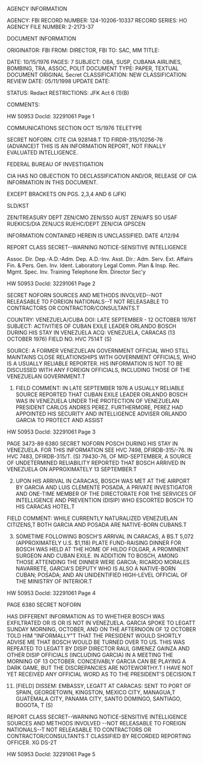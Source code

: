 AGENCY INFORMATION

AGENCY: FBI
RECORD NUMBER: 124-10206-10337
RECORD SERIES: HO
AGENCY FILE NUMBER: 2-2173-37

DOCUMENT INFORMATION

ORIGINATOR: FBI
FROM: DIRECTOR, FBI
TO: SAC, MM
TITLE:

DATE: 10/15/1976
PAGES: 7
SUBJECT: OBA, SUSP, CUBANA AIRLINES, BOMBING, TRA, ASSOC, POLIT
DOCUMENT TYPE: PAPER, TEXTUAL DOCUMENT
ORIGINAL Secret
CLASSIFICATION:
NEW
CLASSIFICATION:
REVIEW DATE: 05/11/1998 UPDATE DATE:

STATUS: Redact
RESTRICTIONS: JFK Act 6 (1)(B)

COMMENTS:

HW 50953 DocId: 32291061 Page 1

COMMUNICATIONS SECTION
OCT 15/1976
TELETYPE

SECRET NOFORN. CITE CIA 928148.T
TD FIRDR-315/10256-76 (ADVANCE)T
THIS IS AN INFORMATION REPORT, NOT FINALLY EVALUATED INTELLIGENCE.

FEDERAL BUREAU OF INVESTIGATION

CIA HAS NO OBJECTION TO
DECLASSIFICATION AND/OR,
RELEASE OF CIA INFORMATION
IN THIS DOCUMENT.

EXCEPT BRACKETS ON PGS.
2,3,4 AND 6 (JFK)

SLD/KST

ZEN/TREASURY DEPT
ZEN/CMO
ZEN/SSO AUST
ZEN/AFS SO USAF
RUEKICS/DIA
ZEN/JCS
RUEHC/DEPT
ZEN/CIA GPSCEN

INFORMATION CONTAINED
HEREIN IS UNCLASSIFIED.
DATE 4/12/94

REPORT CLASS SECRET--WARNING NOTICE-SENSITIVE INTELLIGENCE

Assoc. Dir.
Dep.-A.D.-Adm.
Dep. A.D.-Inv.
Asst. Dir.:
Adm. Serv.
Ext. Affairs
Fin. & Pers.
Gen. Inv.
Ident.
Laboratory
Legal Comm.
Plan & Insp.
Rec. Mgmt.
Spec. Inv.
Training
Telephone Rm.
Director Sec'y

HW 50953 DocId: 32291061 Page 2

SECRET NOFORN
SOURCES AND METHODS INVOLVED--NOT RELEASABLE TO FOREIGN NATIONALS--T
NOT RELEASABLE TO CONTRACTORS OR CONTRACTOR/CONSULTANTS.T

COUNTRY: VENEZUELA/CUBA
DOI: LATE SEPTEMBER - 12 OCTOBER 1976T
SUBJECT: ACTIVITIES OF CUBAN EXILE LEADER ORLANDO BOSCH DURING
HIS STAY IN VENEZUELA
ACQ: VENEZUELA, CARACAS (13 OCTOBER 1976) FIELD NO. HVC 7514T (S)

SOURCE: A FORMER VENEZUELAN GOVERNMENT OFFICIAL WHO STILL MAINTAINS
CLOSE RELATIONSHIPS WITH GOVERNMENT OFFICIALS, WHO IS A
USUALLY RELIABLE REPORTER. HIS INFORMATION IS NOT TO BE
DISCUSSED WITH ANY FOREIGN OFFICIALS, INCLUDING THOSE
OF THE VENEZUELAN GOVERNMENT.T

1. FIELD COMMENT: IN LATE SEPTEMBER 1976 A USUALLY RELIABLE
SOURCE REPORTED THAT CUBAN EXILE LEADER ORLANDO BOSCH WAS IN
VENEZUELA UNDER THE PROTECTION OF VENEZUELAN PRESIDENT CARLOS
ANDRES PEREZ. FURTHERMORE, PEREZ HAD APPOINTED HIS SECURITY
AND INTELLIGENCE ADVISER ORLANDO GARCIA TO PROTECT AND ASSIST

HW 50953 DocId: 32291061 Page 3

PAGE 3473-89 6380 SECRET NOFORN
POSCH DURING HIS STAY IN VENEZUELA. FOR THIS INFORMATION SEE
HVC 7498, DFIRDB-315/-76. IN HVC 7483, DFIRDB-315/T. (S)
79430-76, OF MID-SEPTEMBER, A SOURCE OF UNDETERMINED RELIABILITY
REPORTED THAT BOSCH ARRIVED IN VENEZUELA ON APPROXIMATELY 13 SEPTEMBER.T

2. UPON HIS ARRIVAL IN CARACAS, BOSCH WAS MET AT THE AIRPORT
BY GARCIA AND LUIS CLEMENTE POSADA, A PRIVATE INVESTIGATOR
AND ONE-TIME MEMBER OF THE DIRECTORATE FOR THE SERVICES OF INTELLIGENCE
AND PREVENTION (DISIP) WHO ESCORTED BOSCH TO HIS CARACAS HOTEL.T

FIELD COMMENT: WHILE CURRENTLY NATURALIZED VENEZUELAN CITIZENS,T
BOTH GARCIA AND POSADA ARE NATIVE-BORN CUBANS.T

3. SOMETIME FOLLOWING BOSCH'S ARRIVAL IN CARACAS, A BS.T
5,072 (APPROXIMATELY U.S. $1,118) PLATE FUND-RAISING DINNER FOR
BOSCH WAS HELD AT THE HOME OF HILDO FOLGAR, A PROMINENT
SURGEON AND CUBAN EXILE. IN ADDITION TO BOSCH, AMONG THOSE ATTENDING
THE DINNER WERE GARCIA; RICARDO MORALES NAVARRETE, GARCIA'S
DEPUTY WHO IS ALSO A NATIVE-BORN CUBAN; POSADA; AND AN UNIDENTIFIED
HIGH-LEVEL OFFICIAL OF THE MINISTRY OF INTERIOR.T

HW 50953 DocId: 32291061 Page 4

PAGE 6380 SECRET NOFORN

HAS DIFFERENT INFORMATION AS TO WHETHER BOSCH WAS EXFILTRATED OR IS
OR IS NOT IN VENEZUELA. GARCIA SPOKE TO LEGATT SUNDAY MORNING,
OCTOBER, AND ON THE AFTERNOON OF 12 OCTOBER TOLD HIM "INFORMALLY"T
THAT THE PRESIDENT WOULD SHORTLY ADVISE ME THAT BOSCH WOULD BE
TURNED OVER TO US. THIS WAS REPEATED TO LEGATT BY DISIP DIRECTOR
RAUL GIMENEZ GAINZA AND OTHER DISIP OFFICIALS (INCLUDING
GARCIA) IN A MEETING THE MORNING OF 13 OCTOBER. CONCEIVABLY GARCIA
CAN BE PLAYING A DARK GAME, BUT THE DISCREPANCIES ARE NOTEWORTHY.T
I HAVE NOT YET RECEIVED ANY OFFICIAL WORD AS TO THE PRESIDENT'S
DECISION.T

11. [FIELD] DISSEM: EMBASSY, LEGATT AT CARACAS: SENT TO
PORT OF SPAIN, GEORGETOWN, KINGSTON, MEXICO CITY, MANAGUA,T
GUATEMALA CITY, PANAMA CITY, SANTO DOMINGO, SANTIAGO, BOGOTA, T (S)

REPORT CLASS SECRET--WARNING NOTICE-SENSITIVE INTELLIGENCE
SOURCES AND METHODS INVOLVED --NOT RELEASABLE TO FOREIGN NATIONALS--T
NOT RELEASABLE TO CONTRACTORS OR CONTRACTOR/CONSULTANTS.T
CLASSIFIED BY RECORDED REPORTING OFFICER. XG DS-2T

HW 50953 DocId: 32291061 Page 5
